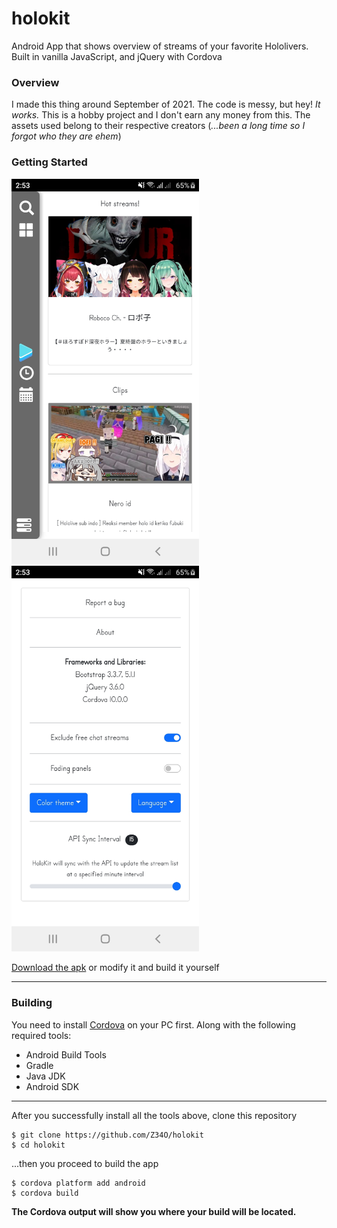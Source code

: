 # holokit
Android App that shows overview of streams of your favorite Hololivers. Built in vanilla JavaScript, and jQuery with Cordova

### Overview
I made this thing around September of 2021. The code is messy, but hey! _It works._
This is a hobby project and I don't earn any money from this. The assets used belong to their respective creators (_...been a long time so I forgot who they are ehem_)


### Getting Started
<p float="left">
    <img src="https://github.com/Z34O/holokit/blob/main/builds/DashboardHolokit.jpg" width="300" />
    <img src="https://github.com/Z34O/holokit/blob/main/builds/SettingsHolokit.jpg" width="300" />
</p>

[Download the apk](https://github.com/Z34O/holokit/raw/main/builds/HoloKitv1.0.0.apk "Holokitv1.0.0") or modify it and build it yourself

---

### Building
You need to install [Cordova](https://cordova.apache.org/docs/en/10.x/guide/cli/ "Cordova Installation") on your PC first. Along with the following required tools:
* Android Build Tools
* Gradle
* Java JDK
* Android SDK

---

After you successfully install all the tools above, clone this repository
```
$ git clone https://github.com/Z34O/holokit
$ cd holokit
```

...then you proceed to build the app
```
$ cordova platform add android
$ cordova build
```

__The Cordova output will show you where your build will be located.__
